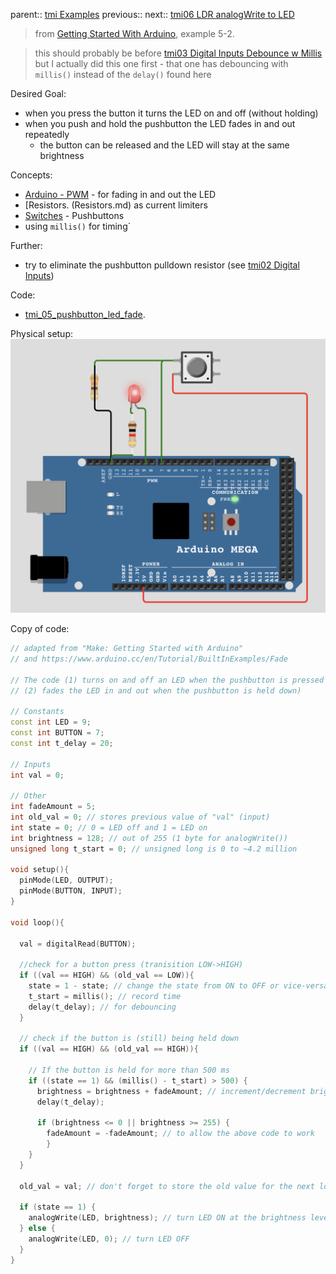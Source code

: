 parent:: [tmi Examples](../tmi%20Examples.md)
previous:: 
next:: [tmi06 LDR analogWrite to LED](tmi06%20LDR%20analogWrite%20to%20LED.md)

> from [Getting Started With Arduino](../banziGettingStartedArduino.md), example 5-2.

> this should probably be before [tmi03 Digital Inputs Debounce w Millis](tmi03%20Digital%20Inputs%20Debounce%20w%20Millis.md) but I actually did this one first - that one has debouncing with `millis()` instead of the `delay()` found here

Desired Goal: 
- when you press the button it turns the LED on and off (without holding)
- when you push and hold the pushbutton the LED fades in and out repeatedly
	- the button can be released and the LED will stay at the same brightness

Concepts:
- [Arduino - PWM](Arduino%20-%20PWM.md) - for fading in and out the LED
- [Resistors. (Resistors.md) as current limiters
- [Switches](Switches.md) - Pushbuttons
- using `millis()` for timing`

Further:
- try to eliminate the pushbutton pulldown resistor (see [tmi02 Digital Inputs](tmi02%20Digital%20Inputs.md))

Code:
- [tmi_05_pushbutton_led_fade](Personal%20Folders/that_marouk_ish%20(Spencer)/code/tmi_05_pushbutton_led_fade/tmi_05_pushbutton_led_fade.ino).

Physical setup:
![](../attachments/Pasted%20image%2020221005220840.png)

Copy of code: 
``` c++
// adapted from "Make: Getting Started with Arduino" 
// and https://www.arduino.cc/en/Tutorial/BuiltInExamples/Fade

// The code (1) turns on and off an LED when the pushbutton is pressed and
// (2) fades the LED in and out when the pushbutton is held down)

// Constants
const int LED = 9;
const int BUTTON = 7; 
const int t_delay = 20;

// Inputs
int val = 0;

// Other
int fadeAmount = 5;
int old_val = 0; // stores previous value of "val" (input)
int state = 0; // 0 = LED off and 1 = LED on
int brightness = 128; // out of 255 (1 byte for analogWrite())
unsigned long t_start = 0; // unsigned long is 0 to ~4.2 million

void setup(){
  pinMode(LED, OUTPUT); 
  pinMode(BUTTON, INPUT);
}

void loop(){
  
  val = digitalRead(BUTTON);

  //check for a button press (tranisition LOW->HIGH)
  if ((val == HIGH) && (old_val == LOW)){
    state = 1 - state; // change the state from ON to OFF or vice-versa
    t_start = millis(); // record time
    delay(t_delay); // for debouncing
  }

  // check if the button is (still) being held down
  if ((val == HIGH) && (old_val == HIGH)){

    // If the button is held for more than 500 ms
    if ((state == 1) && (millis() - t_start) > 500) {
      brightness = brightness + fadeAmount; // increment/decrement brightness
      delay(t_delay);

      if (brightness <= 0 || brightness >= 255) {
        fadeAmount = -fadeAmount; // to allow the above code to work 
        }
    } 
  }

  old_val = val; // don't forget to store the old value for the next loop

  if (state == 1) {
    analogWrite(LED, brightness); // turn LED ON at the brightness level
  } else {
    analogWrite(LED, 0); // turn LED OFF
  }
}
```